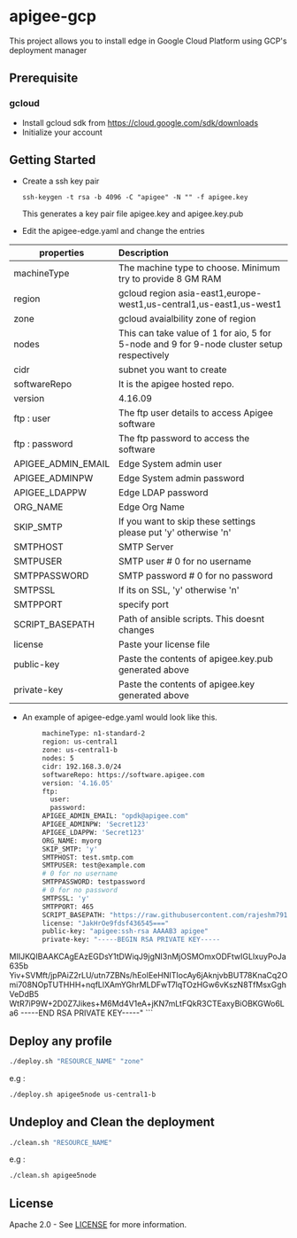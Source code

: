 # apigee-gcp
This project allows you to install edge in Google Cloud Platform using GCP's deployment manager

## Prerequisite

### gcloud
- Install gcloud sdk from https://cloud.google.com/sdk/downloads
- Initialize your account

## Getting Started
- Create a ssh key pair 
    ```
    ssh-keygen -t rsa -b 4096 -C "apigee" -N "" -f apigee.key
    ```
    This generates a key pair file apigee.key and apigee.key.pub

- Edit the apigee-edge.yaml and change the entries 

| properties        | Description                                                             | 
| ----------------- |:------------------------------------------------------------------| 
| machineType       | The machine type to choose. Minimum try to provide 8 GM RAM       |
| region            | gcloud region asia-east1,europe-west1,us-central1,us-east1,us-west1                                   | 
| zone              | gcloud avaialbility zone of region                                |
| nodes             | This can take value of 1 for aio, 5 for 5-node and 9 for 9-node cluster setup respectively                                                                      |
| cidr              | subnet you want to create                                         |
| softwareRepo      | It is the apigee hosted repo.                                     |
| version           |   4.16.09                 |
| ftp : user        | The ftp user details to access Apigee software                    |
| ftp : password    | The ftp password to access the software                           |
| APIGEE_ADMIN_EMAIL| Edge System admin user                                            |
| APIGEE_ADMINPW    | Edge System admin password                                        |
| APIGEE_LDAPPW     | Edge LDAP password                                                |
| ORG_NAME          | Edge Org Name                                                     |
| SKIP_SMTP         | If you want to skip these settings please put 'y' otherwise 'n'   |
| SMTPHOST          | SMTP Server                                                       |
| SMTPUSER          | SMTP user # 0 for no username                                     |
| SMTPPASSWORD      | SMTP password  # 0 for no password                                |
| SMTPSSL           | If its on SSL, 'y' otherwise 'n'                                  |
| SMTPPORT          | specify port                                                      |
| SCRIPT_BASEPATH   | Path of ansible scripts. This doesnt changes                      |
| license           | Paste your license file                                           |
| public-key        | Paste the contents of apigee.key.pub generated above              |
| private-key       | Paste the contents of apigee.key generated above                  |

- An example of apigee-edge.yaml would look like this. 

    ```sh
         machineType: n1-standard-2
         region: us-central1
         zone: us-central1-b
         nodes: 5
         cidr: 192.168.3.0/24
         softwareRepo: https://software.apigee.com
         version: '4.16.05'
         ftp:
           user: 
           password: 
         APIGEE_ADMIN_EMAIL: "opdk@apigee.com"
         APIGEE_ADMINPW: 'Secret123'
         APIGEE_LDAPPW: 'Secret123'
         ORG_NAME: myorg
         SKIP_SMTP: 'y'
         SMTPHOST: test.smtp.com
         SMTPUSER: test@example.com
         # 0 for no username
         SMTPPASSWORD: testpassword
         # 0 for no password
         SMTPSSL: 'y'
         SMTPPORT: 465
         SCRIPT_BASEPATH: "https://raw.githubusercontent.com/rajeshm7910/apigee-gcp/master/multinode/jinja"
         license: "JakHrOe9fdsf436545==="
         public-key: "apigee:ssh-rsa AAAAB3 apigee"
         private-key: "-----BEGIN RSA PRIVATE KEY-----
MIIJKQIBAAKCAgEAzEGDsY1tDWiqJ9jgNI3nMjOSMOmxODFtwIGLlxuyPoJa635b
Yiv+SVMft/jpPAiZ2rLU/utn7ZBNs/hEoIEeHNITIocAy6jAknjvbBUT78KnaCq2Omi708NOpTUTHHH+nqfLlXAmYGhrMLDFwT7lqTOzHGw6vKszN8TfMsxGghVeDdB5
WtR7iP9W+2D0Z7Jikes+M6Md4V1eA+jKN7mLtFQkR3CTEaxyBiOBKGWo6La6
-----END RSA PRIVATE KEY-----"
    ```

## Deploy any profile
```sh
./deploy.sh "RESOURCE_NAME" "zone"
```
e.g :
```sh
./deploy.sh apigee5node us-central1-b
```

## Undeploy and Clean the deployment
```sh
./clean.sh "RESOURCE_NAME"
```
e.g :
```sh
./clean.sh apigee5node
```
## License

Apache 2.0 - See [LICENSE](LICENSE) for more information.

